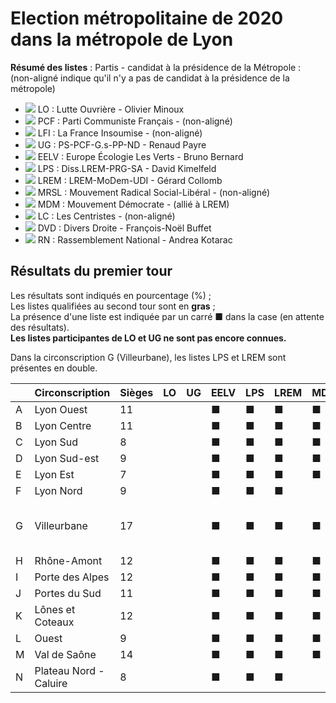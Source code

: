 # Election métropolitaine de 2020 dans la métropole de Lyon
**Résumé des listes** : Partis - candidat à la présidence de la Métropole : (non-aligné indique qu'il n'y a pas de candidat à la présidence de la métropole)
* ![](https://placehold.it/15/BB0000/000000?text=+) LO : Lutte Ouvrière - Olivier Minoux
* ![](https://placehold.it/15/dd0000/000000?text=+) PCF : Parti Communiste Français - (non-aligné)
* ![](https://placehold.it/15/cc2443/000000?text=+) LFI : La France Insoumise - (non-aligné)
* ![](https://placehold.it/15/FF8080/000000?text=+) UG : PS-PCF-G.s-PP-ND - Renaud Payre
* ![](https://placehold.it/15/00c000/000000?text=+) EELV : Europe Écologie Les Verts - Bruno Bernard
* ![](https://placehold.it/15/ffd1dc/000000?text=+) LPS : Diss.LREM-PRG-SA - David Kimelfeld
* ![](https://placehold.it/15/ffeb00/000000?text=+) LREM : LREM-MoDem-UDI - Gérard Collomb
* ![](https://placehold.it/15/e1a5e1/000000?text=+) MRSL : Mouvement Radical Social-Libéral - (non-aligné)
* ![](https://placehold.it/15/ff9900/000000?text=+) MDM : Mouvement Démocrate - (allié à LREM)
* ![](https://placehold.it/15/00ffff/000000?text=+) LC : Les Centristes - (non-aligné)
* ![](https://placehold.it/15/adc1fd/000000?text=+) DVD : Divers Droite - François-Noël Buffet
* ![](https://placehold.it/15/0D378A/000000?text=+) RN : Rassemblement National - Andrea Kotarac

## Résultats du premier tour
Les résultats sont indiqués en pourcentage (%) ;  
Les listes qualifiées au second tour sont en **gras** ;  
La présence d'une liste est indiquée par un carré ■ dans la case (en attente des résultats).  
**Les listes participantes de LO et UG ne sont pas encore connues.**  

Dans la circonscription G (Villeurbane), les listes LPS et LREM sont présentes en double.

|     | Circonscription        | Sièges | LO   | UG   | EELV | LPS  | LREM | MDM  | LC   | DVD  | RN   | Autres |
| --- | ---------------------- | ------ | ---- | ---- | ---- | ---- | ---- | ---- | ---- | ---- | ---- | ------ |
|  A  | Lyon Ouest             | 11     |      |      | ■     | ■     | ■     | ■     | ■     | ■     | ■     |
|  B  | Lyon Centre            | 11     |      |      | ■     | ■     | ■     | ■     | ■     | ■     | ■     |
|  C  | Lyon Sud               | 8      |      |      | ■     | ■     | ■     | ■     | ■     | ■     | ■     |
|  D  | Lyon Sud-est           | 9      |      |      | ■     | ■     | ■     | ■     |       | ■     | ■     |
|  E  | Lyon Est               | 7      |      |      | ■     | ■     | ■     | ■     |       | ■     | ■     |
|  F  | Lyon Nord              | 9      |      |      | ■     | ■     | ■     |       | ■     | ■     | ■     |
|  G  | Villeurbane            | 17     |      |      | ■     | ■     | ■     | ■     |       | ■     | ■     | LFI ; PCF ; LPS2 ; LREM2
|  H  | Rhône-Amont            | 12     |      |      | ■     | ■     | ■     | ■     |       | ■     | ■     | MRSL
|  I  | Porte des Alpes        | 12     |      |      | ■     | ■     | ■     | ■     |       | ■     | ■     |
|  J  | Portes du Sud          | 11     |      |      | ■     | ■     | ■     | ■     |       | ■     | ■     | PCF
|  K  | Lônes et Coteaux       | 12     |      |      | ■     | ■     | ■     | ■     |       | ■     | ■     |
|  L  | Ouest                  | 9      |      |      | ■     | ■     | ■     | ■     |       | ■     | ■     |
|  M  | Val de Saône           | 14     |      |      | ■     | ■     | ■     | ■     |       | ■     | ■     |
|  N  | Plateau Nord - Caluire | 8      |      |      | ■     | ■     | ■     |       |       | ■     | ■     |
